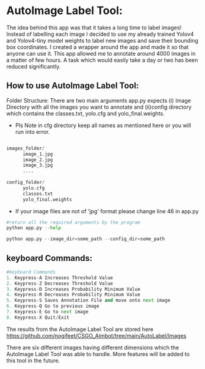 # AutoImage Label Tool:

The idea behind this app was that it takes a long time to label images! Instead of labelling each image I decided to use my already trained Yolov4 and Yolov4-tiny model weights to label new images and save their bounding box coordinates. I created a wrapper around the app and made it so that anyone can use it. This app allowed me to annotate around 4000 images in a matter of few hours. A task which would easily take a day or two has been reduced significantly.

## How to use AutoImage Label Tool:

Folder Structure:
There are two main arguments app.py expects (i) Image Directory with all the images you want to annotate and (ii)config directory which contains the classes.txt, yolo.cfg and yolo_final.weights.

* Pls Note in cfg directory keep all names as mentioned here or you will run into error.

```python

images_folder/
      image_1.jpg
      image_2.jpg
      image_3.jpg
      ....
      
config_folder/
      yolo.cfg
      classes.txt
      yolo_final.weights     
 ```
 * If your image files are not of 'jpg' format please change line 46 in app.py 

```python
#return all the required arguments by the program
python app.py --help   

python app.py --image_dir=some_path --config_dir=some_path
 ```
 
 ## keyboard Commands:
 ```python
#keyboard Commands
1. Keypress-A Increases Threshold Value
2. Keypress-Z Decreases Threshold Value
3. Keypress-D Increases Probability Minimum Value
4. Keypress-R Decreases Probability Minimum Value
5. Keypress-S Saves Annotation File and move onto next image
6. Keypress-Q Go to previous image
7. Keypress-E Go to next image 
8. Keypress-X Quit/Exit

 ```
 
 The results from the AutoImage Label Tool are stored here https://github.com/nogifeet/CSGO_Aimbot/tree/main/AutoLabel/Images
 
 There are six different images having different dimensions which the AutoImage Label Tool was able to handle. More features will be added to this tool in the future.
